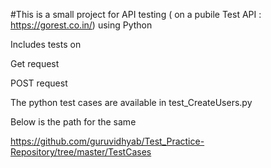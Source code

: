 #This is a small project for API testing ( on a pubile Test API : https://gorest.co.in/) using Python 

Includes tests on

Get request

POST request 


The python test cases are available in test_CreateUsers.py

Below is the path for the same

https://github.com/guruvidhyab/Test_Practice-Repository/tree/master/TestCases
